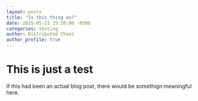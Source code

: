 ```yaml
---
layout: posts
title: "Is this thing on?"
date: 2025-05-23 15:30:00 -0500
categories: testing
author: Distributed Chaos
author_profile: true
---
```


# This is just a test

If this had been an actual blog post, there would be somethign meaningful here.
